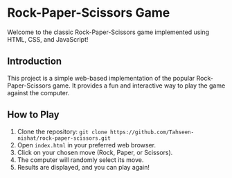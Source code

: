 # Rock-Paper-Scissors Game

Welcome to the classic Rock-Paper-Scissors game implemented using HTML, CSS, and JavaScript!

## Introduction

This project is a simple web-based implementation of the popular Rock-Paper-Scissors game. It provides a fun and interactive way to play the game against the computer.

## How to Play

1. Clone the repository: `git clone https://github.com/Tahseen-nishat/rock-paper-scissors.git`
2. Open `index.html` in your preferred web browser.
3. Click on your chosen move (Rock, Paper, or Scissors).
4. The computer will randomly select its move.
5. Results are displayed, and you can play again!
